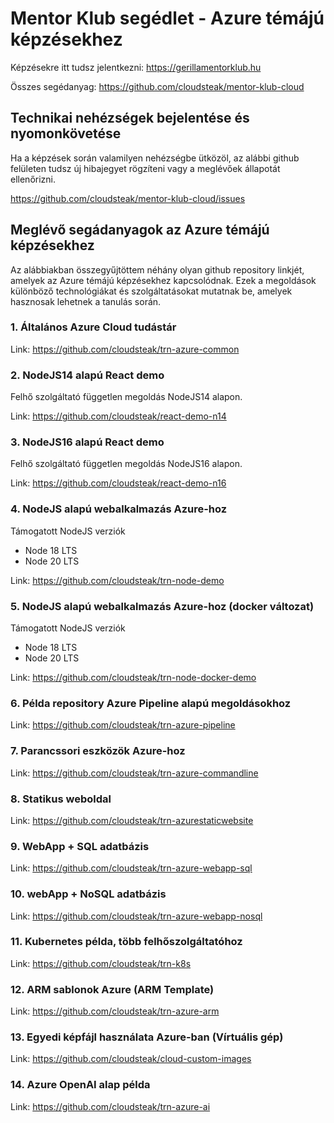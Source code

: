 # Mentor Klub segédlet - Azure témájú képzésekhez

Képzésekre itt tudsz jelentkezni: https://gerillamentorklub.hu

Összes segédanyag: https://github.com/cloudsteak/mentor-klub-cloud

## Technikai nehézségek bejelentése és nyomonkövetése

Ha a képzések során valamilyen nehézségbe ütközöl, az alábbi github felületen tudsz új hibajegyet rögzíteni vagy a meglévőek állapotát ellenőrizni.

https://github.com/cloudsteak/mentor-klub-cloud/issues

<!-- ## Hozzáférés igénylése Azure előfizetéshez

Több hetes képzések esetén lehetőség van az oktató Azure előfizetéséhez átmeneti jogosultságot igényelni. Ehhez a megadott linken meg kell adni az alábbi adatokat:

- Név
- Valós email cím
- Biztonsági szó, amit a képzés oldalán találtok

Link: https://mentor-access-manager.azurewebsites.net

**Fontos:**
- Előforul, hogy a jóváhagyó email a levélszemét mappában köt ki. Ezt ellenőrizd.
- A jóváhagyás elfogadására 24 órád van, ezért kérlek, rendszeresen ellenőrizd az email fiókod.
- Állíts be erős jelszót
- Több faktoros azonosítást is állíts be.
- Erőforrások létrehozásánál olyan nevet használj, amely esetén be tudom azonosítnai, hogy az hozzád tartozik.
- Ha nincs szükséged egy erőforrásra, akkor állítsd le vagy inkább töröld le.
- Csak annyi erőforrást használj, amennyire feltétlenül szükséged van.
- Néhány naponta ellenőrizni fogom az erőforrásokat és ha sok vagy felesleges erőforrások vannak, azokat le fogom törölni. -->

## Meglévő segádanyagok az Azure témájú képzésekhez

Az alábbiakban összegyűjtöttem néhány olyan github repository linkjét, amelyek az Azure témájú képzésekhez kapcsolódnak. Ezek a megoldások különböző technológiákat és szolgáltatásokat mutatnak be, amelyek hasznosak lehetnek a tanulás során.

### 1. Általános Azure Cloud tudástár

Link: https://github.com/cloudsteak/trn-azure-common

### 2. NodeJS14 alapú React demo

Felhő szolgáltató független megoldás NodeJS14 alapon.

Link: https://github.com/cloudsteak/react-demo-n14

### 3. NodeJS16 alapú React demo

Felhő szolgáltató független megoldás NodeJS16 alapon.

Link: https://github.com/cloudsteak/react-demo-n16

### 4. NodeJS alapú webalkalmazás Azure-hoz

Támogatott NodeJS verziók

- Node 18 LTS
- Node 20 LTS

Link: https://github.com/cloudsteak/trn-node-demo

### 5. NodeJS alapú webalkalmazás Azure-hoz (docker változat)

Támogatott NodeJS verziók

- Node 18 LTS
- Node 20 LTS

Link: https://github.com/cloudsteak/trn-node-docker-demo

### 6. Példa repository Azure Pipeline alapú megoldásokhoz

Link: https://github.com/cloudsteak/trn-azure-pipeline

### 7. Parancssori eszközök Azure-hoz

Link: https://github.com/cloudsteak/trn-azure-commandline

### 8. Statikus weboldal

Link: https://github.com/cloudsteak/trn-azurestaticwebsite

### 9. WebApp + SQL adatbázis

Link: https://github.com/cloudsteak/trn-azure-webapp-sql

### 10. webApp + NoSQL adatbázis

Link: https://github.com/cloudsteak/trn-azure-webapp-nosql

### 11. Kubernetes példa, több felhőszolgáltatóhoz

Link: https://github.com/cloudsteak/trn-k8s

### 12. ARM sablonok Azure (ARM Template)

Link: https://github.com/cloudsteak/trn-azure-arm

### 13. Egyedi képfájl használata Azure-ban (Vírtuális gép)

Link: https://github.com/cloudsteak/cloud-custom-images


### 14. Azure OpenAI alap példa

Link: https://github.com/cloudsteak/trn-azure-ai
